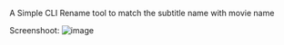  A Simple CLI Rename tool to match the subtitle name with movie name

 Screenshoot:
 ![image](https://github.com/RezaBani/rename_subtitles/assets/114965535/a2374fb7-ce4e-4507-81aa-482a949a0e7a)
